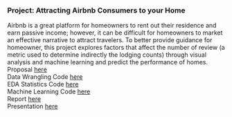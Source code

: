 ### Project: Attracting Airbnb Consumers to your Home <br>
Airbnb is a great platform for homeowners to rent out their residence and earn passive income; however, it can be difficult for homeowners to market an effective narrative to attract travelers. To better provide guidance for homeowner, this project explores factors that affect the number of review (a metric used to determine indirectly the lodging counts) through visual analysis and machine learning and predict the performance of homes.<br>
Proposal [here](https://github.com/activerabbit/Springboard/blob/master/Project%202/Notebooks/Proposal%20for%20Airbnb%20Project.docx)<br>
Data Wrangling Code [here](https://github.com/activerabbit/Forcasting-Review-Counts-for-Airbnb-Hosts/blob/master/Notebooks/Data%20Wrangling.ipynb)<br>
EDA Statistics Code [here](https://github.com/activerabbit/Forcasting-Review-Counts-for-Airbnb-Hosts/blob/master/Notebooks/EDA%20Statistics.ipynb)<br>
Machine Learning Code [here](https://github.com/activerabbit/Forcasting-Review-Counts-for-Airbnb-Hosts/blob/master/Notebooks/Machine%20Learning.ipynb)<br>
Report [here](https://github.com/activerabbit/Forcasting-Review-Counts-for-Airbnb-Hosts/blob/master/Reports/Milestone%20Report%202.docx)<br>
Presentation [here](https://github.com/activerabbit/Forcasting-Review-Counts-for-Airbnb-Hosts/blob/master/Reports/Forcasting%20the%20Number%20of%20Reviews%20for%20Airbnb%20Host.pptx)
